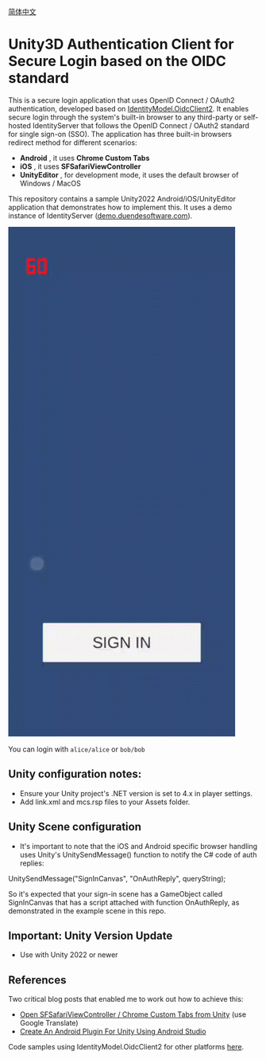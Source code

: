 [简体中文](./README.ZH.md)
# Unity3D Authentication Client for Secure Login based on the OIDC standard

This is a secure login application that uses OpenID Connect / OAuth2 authentication, developed based on [IdentityModel.OidcClient2](https://github.com/IdentityModel/IdentityModel.OidcClient2). It enables secure login through the system's built-in browser to any third-party or self-hosted IdentityServer that follows the OpenID Connect / OAuth2 standard for single sign-on (SSO). The application has three built-in browsers redirect method for different scenarios:

* **Android** , it uses **Chrome Custom Tabs**
* **iOS** , it uses **SFSafariViewController**
* **UnityEditor** , for development mode, it uses the default browser of Windows / MacOS

This repository contains a sample Unity2022 Android/iOS/UnityEditor application that demonstrates how to implement this. It uses a demo instance of IdentityServer ([demo.duendesoftware.com](https://demo.duendesoftware.com/)).

![DEMO](./DEMO.gif)

You can login with `alice/alice` or `bob/bob`

## Unity configuration notes:

* Ensure your Unity project's .NET version is set to 4.x in player settings.
* Add link.xml and mcs.rsp files to your Assets folder.

## Unity Scene configuration

* It's important to note that the iOS and Android specific browser handling uses Unity's UnitySendMessage() function to notify the C# code of auth replies:

UnitySendMessage("SignInCanvas", "OnAuthReply", queryString);

So it's expected that your sign-in scene has a GameObject called SignInCanvas that has a script attached with  function OnAuthReply, as demonstrated in the example scene in this repo.

## Important: Unity Version Update

* Use with Unity 2022 or newer

## References

Two critical blog posts that enabled me to work out how to achieve this:

* [Open SFSafariViewController / Chrome Custom Tabs from Unity](https://qiita.com/lucifuges/items/b17d602417a9a249689f) (use Google Translate)
* [Create An Android Plugin For Unity Using Android Studio](http://www.thegamecontriver.com/2015/04/android-plugin-unity-android-studio.html)

Code samples using IdentityModel.OidcClient2 for other platforms [here](https://github.com/IdentityModel/IdentityModel.OidcClient.Samples).

